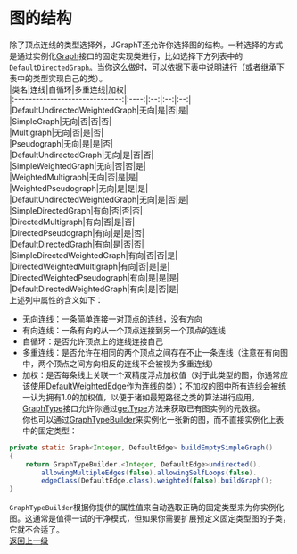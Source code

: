 # 图的结构
除了顶点连线的类型选择外，JGraphT还允许你选择图的结构。一种选择的方式是通过实例化[Graph](https://jgrapht.org/javadoc/org/jgrapht/Graph.html)接口的固定实现类进行，比如选择下方列表中的`DefaultDirectedGraph`。当你这么做时，可以依据下表中说明进行（或者继承下表中的类型实现自己的类）。  
|类名|连线|自循环|多重连线|加权|  
|:------------------------------:|:----:|:--:|:--:|:--:|  
|DefaultUndirectedWeightedGraph|无向|是|否|是|  
|SimpleGraph|无向|否|否|否|  
|Multigraph|无向|否|是|否|  
|Pseudograph|无向|是|是|否|  
|DefaultUndirectedGraph|无向|是|否|否|  
|SimpleWeightedGraph|无向|否|否|是|  
|WeightedMultigraph|无向|否|是|是|  
|WeightedPseudograph|无向|是|是|是|  
|DefaultUndirectedWeightedGraph|无向|是|否|是|  
|SimpleDirectedGraph|有向|否|否|否|  
|DirectedMultigraph|有向|否|是|否|  
|DirectedPseudograph|有向|是|是|否|  
|DefaultDirectedGraph|有向|是|否|否|  
|SimpleDirectedWeightedGraph|有向|否|否|是|  
|DirectedWeightedMultigraph|有向|否|是|是|  
|DirectedWeightedPseudograph|有向|是|是|是|  
|DefaultDirectedWeightedGraph|有向|是|否|是|  
上述列中属性的含义如下：  
* 无向连线：一条简单连接一对顶点的连线，没有方向   
* 有向连线：一条有向的从一个顶点连接到另一个顶点的连线  
* 自循环：是否允许顶点上的连线连接自己  
* 多重连线：是否允许在相同的两个顶点之间存在不止一条连线（注意在有向图中，两个顶点之间方向相反的连线不会被视为多重连线）  
* 加权：是否每条线上关联一个双精度浮点加权值（对于此类型的图，你通常应该使用[DefaultWeightedEdge](https://jgrapht.org/javadoc/org/jgrapht/graph/DefaultWeightedEdge.html)作为连线的类）；不加权的图中所有连线会被统一认为拥有1.0的加权值，以便于诸如最短路径之类的算法进行应用。  
[GraphType](https://jgrapht.org/javadoc/org/jgrapht/GraphType.html)接口允许你通过[getType](https://jgrapht.org/javadoc/org/jgrapht/Graph.html#getType--)方法来获取已有图实例的元数据。  
你也可以通过[GraphTypeBuilder](https://jgrapht.org/javadoc/org/jgrapht/graph/builder/GraphTypeBuilder.html)来实例化一张新的图，而不直接实例化上表中的固定类型：  
```java
private static Graph<Integer, DefaultEdge> buildEmptySimpleGraph()
{
    return GraphTypeBuilder.<Integer, DefaultEdge>undirected().
        allowingMultipleEdges(false).allowingSelfLoops(false).
        edgeClass(DefaultEdge.class).weighted(false).buildGraph();
}
```  
`GraphTypeBuilder`根据你提供的属性值来自动选取正确的固定类型来为你实例化图。这通常是值得一试的干净模式，但如果你需要扩展预定义固定类型图的子类，它就不合适了。  
[返回上一级](https://github.com/roysong/reseachTec/tree/master/graph/jGraphT/apply/dev#jgrapht%E5%BC%80%E5%8F%91%E6%8C%87%E5%8D%97%E6%80%BB%E7%BA%B2)
